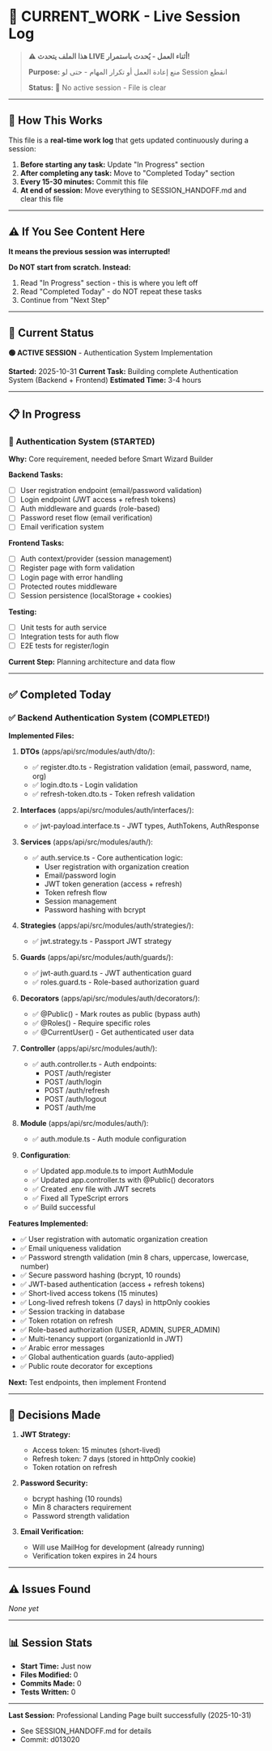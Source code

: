 # 🚧 CURRENT_WORK - Live Session Log

> **⚠️ هذا الملف يتحدث LIVE أثناء العمل - يُحدث باستمرار!**
>
> **Purpose:** منع إعادة العمل أو تكرار المهام - حتى لو Session انقطع
>
> **Status:** 🔴 No active session - File is clear

---

## 📝 How This Works

This file is a **real-time work log** that gets updated continuously during a session:

1. **Before starting any task:** Update "In Progress" section
2. **After completing any task:** Move to "Completed Today" section
3. **Every 15-30 minutes:** Commit this file
4. **At end of session:** Move everything to SESSION_HANDOFF.md and clear this file

---

## ⚠️ If You See Content Here

**It means the previous session was interrupted!**

**Do NOT start from scratch. Instead:**
1. Read "In Progress" section - this is where you left off
2. Read "Completed Today" - do NOT repeat these tasks
3. Continue from "Next Step"

---

## 🎯 Current Status

**🟢 ACTIVE SESSION** - Authentication System Implementation

**Started:** 2025-10-31
**Current Task:** Building complete Authentication System (Backend + Frontend)
**Estimated Time:** 3-4 hours

---

## 📋 In Progress

### 🔐 Authentication System (STARTED)

**Why:** Core requirement, needed before Smart Wizard Builder

**Backend Tasks:**
- [ ] User registration endpoint (email/password validation)
- [ ] Login endpoint (JWT access + refresh tokens)
- [ ] Auth middleware and guards (role-based)
- [ ] Password reset flow (email verification)
- [ ] Email verification system

**Frontend Tasks:**
- [ ] Auth context/provider (session management)
- [ ] Register page with form validation
- [ ] Login page with error handling
- [ ] Protected routes middleware
- [ ] Session persistence (localStorage + cookies)

**Testing:**
- [ ] Unit tests for auth service
- [ ] Integration tests for auth flow
- [ ] E2E tests for register/login

**Current Step:** Planning architecture and data flow

---

## ✅ Completed Today

### ✅ Backend Authentication System (COMPLETED!)

**Implemented Files:**
1. **DTOs** (apps/api/src/modules/auth/dto/):
   - ✅ register.dto.ts - Registration validation (email, password, name, org)
   - ✅ login.dto.ts - Login validation
   - ✅ refresh-token.dto.ts - Token refresh validation

2. **Interfaces** (apps/api/src/modules/auth/interfaces/):
   - ✅ jwt-payload.interface.ts - JWT types, AuthTokens, AuthResponse

3. **Services** (apps/api/src/modules/auth/):
   - ✅ auth.service.ts - Core authentication logic:
     - User registration with organization creation
     - Email/password login
     - JWT token generation (access + refresh)
     - Token refresh flow
     - Session management
     - Password hashing with bcrypt

4. **Strategies** (apps/api/src/modules/auth/strategies/):
   - ✅ jwt.strategy.ts - Passport JWT strategy

5. **Guards** (apps/api/src/modules/auth/guards/):
   - ✅ jwt-auth.guard.ts - JWT authentication guard
   - ✅ roles.guard.ts - Role-based authorization guard

6. **Decorators** (apps/api/src/modules/auth/decorators/):
   - ✅ @Public() - Mark routes as public (bypass auth)
   - ✅ @Roles() - Require specific roles
   - ✅ @CurrentUser() - Get authenticated user data

7. **Controller** (apps/api/src/modules/auth/):
   - ✅ auth.controller.ts - Auth endpoints:
     - POST /auth/register
     - POST /auth/login
     - POST /auth/refresh
     - POST /auth/logout
     - POST /auth/me

8. **Module** (apps/api/src/modules/auth/):
   - ✅ auth.module.ts - Auth module configuration

9. **Configuration**:
   - ✅ Updated app.module.ts to import AuthModule
   - ✅ Updated app.controller.ts with @Public() decorators
   - ✅ Created .env file with JWT secrets
   - ✅ Fixed all TypeScript errors
   - ✅ Build successful

**Features Implemented:**
- ✅ User registration with automatic organization creation
- ✅ Email uniqueness validation
- ✅ Password strength validation (min 8 chars, uppercase, lowercase, number)
- ✅ Secure password hashing (bcrypt, 10 rounds)
- ✅ JWT-based authentication (access + refresh tokens)
- ✅ Short-lived access tokens (15 minutes)
- ✅ Long-lived refresh tokens (7 days) in httpOnly cookies
- ✅ Session tracking in database
- ✅ Token rotation on refresh
- ✅ Role-based authorization (USER, ADMIN, SUPER_ADMIN)
- ✅ Multi-tenancy support (organizationId in JWT)
- ✅ Arabic error messages
- ✅ Global authentication guards (auto-applied)
- ✅ Public route decorator for exceptions

**Next:** Test endpoints, then implement Frontend

---

## 🧠 Decisions Made

1. **JWT Strategy:**
   - Access token: 15 minutes (short-lived)
   - Refresh token: 7 days (stored in httpOnly cookie)
   - Token rotation on refresh

2. **Password Security:**
   - bcrypt hashing (10 rounds)
   - Min 8 characters requirement
   - Password strength validation

3. **Email Verification:**
   - Will use MailHog for development (already running)
   - Verification token expires in 24 hours

---

## ⚠️ Issues Found

*None yet*

---

## 📊 Session Stats

- **Start Time:** Just now
- **Files Modified:** 0
- **Commits Made:** 0
- **Tests Written:** 0

---

**Last Session:** Professional Landing Page built successfully (2025-10-31)
- See SESSION_HANDOFF.md for details
- Commit: d013020
